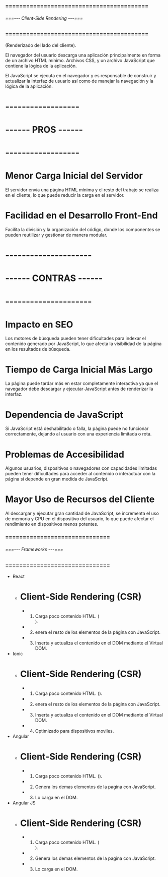 ### ========================================= ###
###### ===--- Client-Side Rendering ---=== ######
### ========================================= ###

(Renderizado del lado del cliente). 

El navegador del usuario descarga una aplicación principalmente en forma de un archivo HTML mínimo. Archivos CSS, y un archivo JavaScript que contiene la lógica de la aplicación.

El JavaScript se ejecuta en el navegador y es responsable de construir y actualizar la interfaz de usuario así como de manejar la navegación y la lógica de la aplicación.

# ------------------ #
# ------ PROS ------ #
# ------------------ #

# Menor Carga Inicial del Servidor

El servidor envía una página HTML mínima y el resto del trabajo se realiza en el cliente, lo que puede reducir la carga en el servidor.

# Facilidad en el Desarrollo Front-End

Facilita la división y la organización del código, donde los componentes se pueden reutilizar y gestionar de manera modular.

# --------------------- #
# ------ CONTRAS ------ #
# --------------------- #

# Impacto en SEO

Los motores de búsqueda pueden tener dificultades para indexar el contenido generado por JavaScript, lo que afecta la visibilidad de la página en los resultados de búsqueda.

# Tiempo de Carga Inicial Más Largo

La página puede tardar más en estar completamente interactiva ya que el navegador debe descargar y ejecutar JavaScript antes de renderizar la interfaz.

# Dependencia de JavaScript

Si JavaScript está deshabilitado o falla, la página puede no funcionar correctamente, dejando al usuario con una experiencia limitada o rota.

# Problemas de Accesibilidad

Algunos usuarios, dispositivos o navegadores con capacidades limitadas pueden tener dificultades para acceder al contenido o interactuar con la página si depende en gran medida de JavaScript.

# Mayor Uso de Recursos del Cliente

Al descargar y ejecutar gran cantidad de JavaScript, se incrementa el uso de memoria y CPU en el dispositivo del usuario, lo que puede afectar el rendimiento en dispositivos menos potentes.

### ============================== ###
###### ===--- Frameworks ---=== ######
### ============================== ###

- React 
	- # Client-Side Rendering (CSR)
		- 1. Carga poco contenido HTML. (<div id="root"></div>).
		- 2. enera el resto de los elementos de la página con JavaScript.
		- 3. Inserta y actualiza el contenido en el DOM mediante el Virtual DOM.
- Ionic 
	- # Client-Side Rendering (CSR)
		- 1. Carga poco contenido HTML. (<ion-app></ion-app>).
		- 2. enera el resto de los elementos de la página con JavaScript.
		- 3. Inserta y actualiza el contenido en el DOM mediante el Virtual DOM.
		- 4. Optimizado para dispositivos moviles.
- Angular
	- # Client-Side Rendering (CSR)
		- 1. Carga poco contenido HTML. (<app-root></app-root>).
		- 2. Genera los demas elementos de la pagina con JavaScript.
		- 3. Lo carga en el DOM.
- Angular JS 
	- # Client-Side Rendering (CSR)
		- 1. Carga poco contenido HTML. (<div ng-app="myApp"></div>).
		- 2. Genera los demas elementos de la pagina con JavaScript.
		- 3. Lo carga en el DOM.